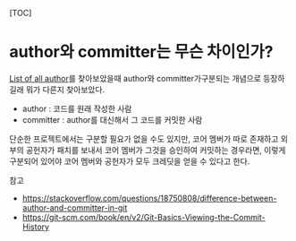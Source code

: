 [TOC]

# author와 committer는 무슨 차이인가?

[List of all author](./list_of_all_author.md)를 찾아보았을때 author와 committer가구분되는 개념으로 등장하길래 뭐가 다른지 찾아보았다.

- author : 코드를 원래 작성한 사람
- committer : author를 대신해서 그 코드를 커밋한 사람

단순한 프로젝트에서는 구분할 필요가 없을 수도 있지만, 코어 멤버가 따로 존재하고 외부의 공헌자가 패치를 보내서 코어 멤버가 그것을 승인하여 커밋하는 경우라면, 이렇게 구분되어 있어야 코어 멤버와 공헌자가 모두 크레딧을 얻을 수 있다고 한다.

참고
-  https://stackoverflow.com/questions/18750808/difference-between-author-and-committer-in-git
- https://git-scm.com/book/en/v2/Git-Basics-Viewing-the-Commit-History
